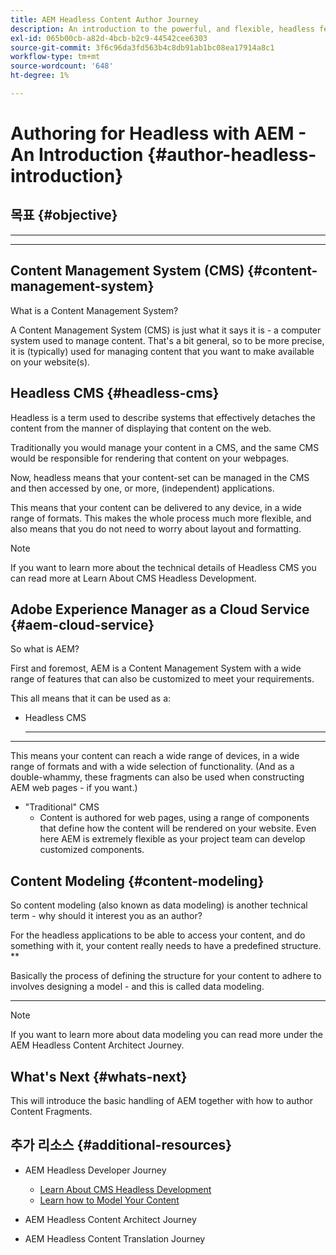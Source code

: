 ```yaml
---
title: AEM Headless Content Author Journey
description: An introduction to the powerful, and flexible, headless features of Adobe Experience Manager as a Cloud Service, and how to author content for your project.
exl-id: 065b00cb-a82d-4bcb-b2c9-44542cee6303
source-git-commit: 3f6c96da3fd563b4c8db91ab1bc08ea17914a8c1
workflow-type: tm+mt
source-wordcount: '648'
ht-degree: 1%

---
```


# Authoring for Headless with AEM - An Introduction {#author-headless-introduction}

[](overview.md)

## 목표 {#objective}

* ****
* ****

## Content Management System (CMS) {#content-management-system}

What is a Content Management System?

A Content Management System (CMS) is just what it says it is - a computer system used to manage content. That&#39;s a bit general, so to be more precise, it is (typically) used for managing content that you want to make available on your website(s).

## Headless CMS {#headless-cms}

Headless is a term used to describe systems that effectively detaches the content from the manner of displaying that content on the web.

Traditionally you would manage your content in a CMS, and the same CMS would be responsible for rendering that content on your webpages.

Now, headless means that your content-set can be managed in the CMS and then accessed by one, or more, (independent) applications.

This means that your content can be delivered to any device, in a wide range of formats. This makes the whole process much more flexible, and also means that you do not need to worry about layout and formatting.

>[!NOTE]
>
>If you want to learn more about the technical details of Headless CMS you can read more at Learn About CMS Headless Development.

## Adobe Experience Manager as a Cloud Service {#aem-cloud-service}

So what is AEM?

First and foremost, AEM is a Content Management System with a wide range of features that can also be customized to meet your requirements.

This all means that it can be used as a:

* Headless CMS
   * ****
****
This means your content can reach a wide range of devices, in a wide range of formats and with a wide selection of functionality.
(And as a double-whammy, these fragments can also be used when constructing AEM web pages - if you want.)

* &quot;Traditional&quot; CMS
   * Content is authored for web pages, using a range of components that define how the content will be rendered on your website. Even here AEM is extremely flexible as your project team can develop customized components.

## Content Modeling {#content-modeling}

So content modeling (also known as data modeling) is another technical term - why should it interest you as an author?

For the headless applications to be able to access your content, and do something with it, your content really needs to have a predefined structure. **

Basically the process of defining the structure for your content to adhere to involves designing a model - and this is called data modeling.

********

>[!NOTE]
>
>If you want to learn more about data modeling you can read more under the AEM Headless Content Architect Journey.

## What&#39;s Next {#whats-next}

[](basics.md) This will introduce the basic handling of AEM together with how to author Content Fragments.

## 추가 리소스 {#additional-resources}

* AEM Headless Developer Journey
   * [Learn About CMS Headless Development](/help/journey-headless/developer/learn-about.md)
   * [Learn how to Model Your Content](/help/journey-headless/developer/model-your-content.md)

* AEM Headless Content Architect Journey

* AEM Headless Content Translation Journey
